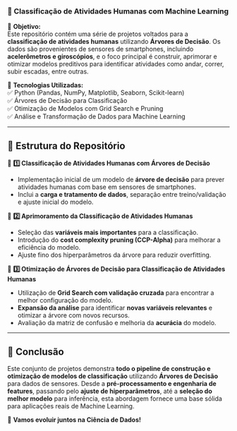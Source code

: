 ### 📌 Classificação de Atividades Humanas com Machine Learning  

📍 **Objetivo:**  
Este repositório contém uma série de projetos voltados para a **classificação de atividades humanas** utilizando **Árvores de Decisão**. Os dados são provenientes de sensores de smartphones, incluindo **acelerômetros e giroscópios**, e o foco principal é construir, aprimorar e otimizar modelos preditivos para identificar atividades como andar, correr, subir escadas, entre outras.

📍 **Tecnologias Utilizadas:**  
✅ Python (Pandas, NumPy, Matplotlib, Seaborn, Scikit-learn)  
✅ Árvores de Decisão para Classificação  
✅ Otimização de Modelos com Grid Search e Pruning  
✅ Análise e Transformação de Dados para Machine Learning  

---

## 📂 Estrutura do Repositório  

📌 **1️⃣ Classificação de Atividades Humanas com Árvores de Decisão**  
- Implementação inicial de um modelo de **árvore de decisão** para prever atividades humanas com base em sensores de smartphones.  
- Inclui a **carga e tratamento de dados**, separação entre treino/validação e ajuste inicial do modelo.  

📌 **2️⃣ Aprimoramento da Classificação de Atividades Humanas**  
- Seleção das **variáveis mais importantes** para a classificação.  
- Introdução do **cost complexity pruning (CCP-Alpha)** para melhorar a eficiência do modelo.  
- Ajuste fino dos hiperparâmetros da árvore para reduzir overfitting.  

📌 **3️⃣ Otimização de Árvores de Decisão para Classificação de Atividades Humanas**  
- Utilização de **Grid Search com validação cruzada** para encontrar a melhor configuração do modelo.  
- **Expansão da análise** para identificar **novas variáveis relevantes** e otimizar a árvore com novos recursos.  
- Avaliação da matriz de confusão e melhoria da **acurácia** do modelo.  

---


## 🎯 Conclusão  

Este conjunto de projetos demonstra **todo o pipeline de construção e otimização de modelos de classificação** utilizando **Árvores de Decisão** para dados de sensores. Desde a **pré-processamento e engenharia de features**, passando pelo **ajuste de hiperparâmetros**, até a **seleção do melhor modelo** para inferência, esta abordagem fornece uma base sólida para aplicações reais de Machine Learning.  

🚀 **Vamos evoluir juntos na Ciência de Dados!**  
